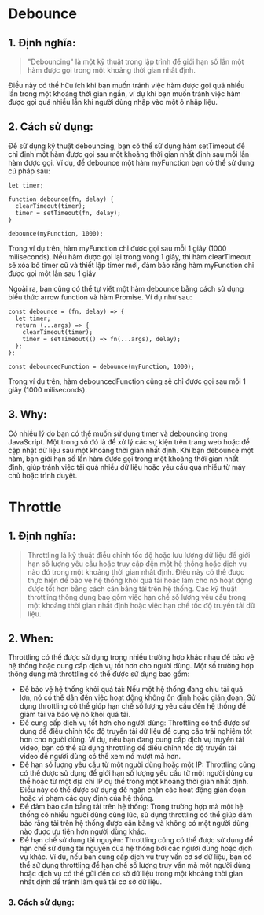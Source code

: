 # Debounce

## 1. Định nghĩa:
> "Debouncing" là một kỹ thuật trong lập trình để giới hạn số lần một hàm được gọi trong một khoảng thời gian nhất định. 

Điều này có thể hữu ích khi bạn muốn tránh việc hàm được gọi quá nhiều lần trong một khoảng thời gian ngắn, ví dụ khi bạn muốn tránh việc hàm được gọi quá nhiều lần khi người dùng nhập vào một ô nhập liệu.

## 2. Cách sử dụng:
Để sử dụng kỹ thuật debouncing, bạn có thể sử dụng hàm setTimeout để chỉ định một hàm được gọi sau một khoảng thời gian nhất định sau mỗi lần hàm được gọi. Ví dụ, để debounce một hàm myFunction bạn có thể sử dụng cú pháp sau:
```
let timer;

function debounce(fn, delay) {
  clearTimeout(timer);
  timer = setTimeout(fn, delay);
}

debounce(myFunction, 1000);
```
Trong ví dụ trên, hàm myFunction chỉ được gọi sau mỗi 1 giây (1000 miliseconds). Nếu hàm được gọi lại trong vòng 1 giây, thì hàm clearTimeout sẽ xóa bỏ timer cũ và thiết lập timer mới, đảm bảo rằng hàm myFunction chỉ được gọi một lần sau 1 giây

Ngoài ra, bạn cũng có thể tự viết một hàm debounce bằng cách sử dụng biểu thức arrow function và hàm Promise. Ví dụ như sau:
```
const debounce = (fn, delay) => {
  let timer;
  return (...args) => {
    clearTimeout(timer);
    timer = setTimeout(() => fn(...args), delay);
  };
};

const debouncedFunction = debounce(myFunction, 1000);
```
Trong ví dụ trên, hàm debouncedFunction cũng sẽ chỉ được gọi sau mỗi 1 giây (1000 miliseconds).

## 3. Why:
Có nhiều lý do bạn có thể muốn sử dụng timer và debouncing trong JavaScript. Một trong số đó là để xử lý các sự kiện trên trang web hoặc để cập nhật dữ liệu sau một khoảng thời gian nhất định. Khi bạn debounce một hàm, bạn giới hạn số lần hàm được gọi trong một khoảng thời gian nhất định, giúp tránh việc tải quá nhiều dữ liệu hoặc yêu cầu quá nhiều từ máy chủ hoặc trình duyệt.

# Throttle
## 1. Định nghĩa:
> Throttling là kỹ thuật điều chỉnh tốc độ hoặc lưu lượng dữ liệu để giới hạn số lượng yêu cầu hoặc truy cập đến một hệ thống hoặc dịch vụ nào đó trong một khoảng thời gian nhất định. Điều này có thể được thực hiện để bảo vệ hệ thống khỏi quá tải hoặc làm cho nó hoạt động được tốt hơn bằng cách cân bằng tải trên hệ thống. Các kỹ thuật throttling thông dụng bao gồm việc hạn chế số lượng yêu cầu trong một khoảng thời gian nhất định hoặc việc hạn chế tốc độ truyền tải dữ liệu.

## 2. When:
Throttling có thể được sử dụng trong nhiều trường hợp khác nhau để bảo vệ hệ thống hoặc cung cấp dịch vụ tốt hơn cho người dùng. Một số trường hợp thông dụng mà throttling có thể được sử dụng bao gồm:
- Để bảo vệ hệ thống khỏi quá tải: Nếu một hệ thống đang chịu tải quá lớn, nó có thể dẫn đến việc hoạt động không ổn định hoặc gián đoạn. Sử dụng throttling có thể giúp hạn chế số lượng yêu cầu đến hệ thống để giảm tải và bảo vệ nó khỏi quá tải.
- Để cung cấp dịch vụ tốt hơn cho người dùng: Throttling có thể được sử dụng để điều chỉnh tốc độ truyền tải dữ liệu để cung cấp trải nghiệm tốt hơn cho người dùng. Ví dụ, nếu bạn đang cung cấp dịch vụ truyền tải video, bạn có thể sử dụng throttling để điều chỉnh tốc độ truyền tải video để người dùng có thể xem nó mượt mà hơn.
- Để hạn số lượng yêu cầu từ một người dùng hoặc một IP: Throttling cũng có thể được sử dụng để giới hạn số lượng yêu cầu từ một người dùng cụ thể hoặc từ một địa chỉ IP cụ thể trong một khoảng thời gian nhất định. Điều này có thể được sử dụng để ngăn chặn các hoạt động gián đoạn hoặc vi phạm các quy định của hệ thống.
- Để đảm bảo cân bằng tải trên hệ thống: Trong trường hợp mà một hệ thống có nhiều người dùng cùng lúc, sử dụng throttling có thể giúp đảm bảo rằng tải trên hệ thống được cân bằng và không có một người dùng nào được ưu tiên hơn người dùng khác.
- Để hạn chế sử dụng tài nguyên: Throttling cũng có thể được sử dụng để hạn chế sử dụng tài nguyên của hệ thống bởi các người dùng hoặc dịch vụ khác. Ví dụ, nếu bạn cung cấp dịch vụ truy vấn cơ sở dữ liệu, bạn có thể sử dụng throttling để hạn chế số lượng truy vấn mà một người dùng hoặc dịch vụ có thể gửi đến cơ sở dữ liệu trong một khoảng thời gian nhất định để tránh làm quá tải cơ sở dữ liệu.

### 3. Cách sử dụng:









